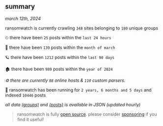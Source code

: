 
## summary
_march 12th, 2024_

ransomwatch is currently crawling `348` sites belonging to `180` unique groups

⏲ there have been `25` posts within the `last 24 hours`

🦈 there have been `139` posts within the `month of march`

🪐 there have been `1212` posts within the `last 90 days`

🏚 there have been `989` posts within the `year of 2024`

_⚙️ there are currently `88` online hosts & `110` custom parsers._

🦕 ransomwatch has been running for `2 years, 6 months and 5 days` and indexed `10446` posts

_all data  [(groups)](http://ransomwhat.telemetry.ltd/groups) and [(posts)](http://ransomwhat.telemetry.ltd/posts) is available in JSON (updated hourly)_

> ransomwatch is fully [open source](https://github.com/joshhighet/ransomwatch#ransomwatch--). please consider [sponsoring](https://github.com/sponsors/joshhighet) if you find it useful!
